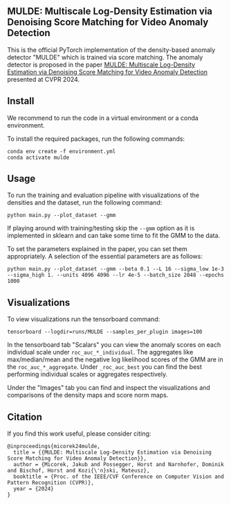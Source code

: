 ## MULDE: Multiscale Log-Density Estimation via Denoising Score Matching for Video Anomaly Detection

This is the official PyTorch implementation of the density-based anomaly detector "MULDE" which is trained via score matching. The anomaly detector is proposed in the paper 
[MULDE: Multiscale Log-Density Estimation via Denoising Score Matching for Video Anomaly Detection](https://arxiv.org/abs/2403.14497) presented at CVPR 2024.

## Install

We recommend to run the code in a virtual environment or a conda environment.

To install the required packages, run the following commands:
```
conda env create -f environment.yml
conda activate mulde
```


## Usage
To run the training and evaluation pipeline with visualizations of the densities and the dataset, run the following command:
```
python main.py --plot_dataset --gmm
```

If playing around with training/testing skip the ``--gmm`` option as it is implemented in sklearn and can take some time to fit the GMM to the data. 

To set the parameters explained in the paper, you can set them appropriately. A selection of the essential parameters are as follows:
```
python main.py --plot_dataset --gmm --beta 0.1 --L 16 --sigma_low 1e-3 --sigma_high 1. --units 4096 4096 --lr 4e-5 --batch_size 2048 --epochs 1000
```


## Visualizations
To view visualizations run the tensorboard command:
```
tensorboard --logdir=runs/MULDE --samples_per_plugin images=100
```
In the tensorboard tab "Scalars" you can view the anomaly scores on each individual scale under ``roc_auc_*_individual``. The aggregates like max/median/mean and the negative log likelihood scores of the GMM are in the ``roc_auc_*_aggregate``. Under ``_roc_auc_best`` you can find the best performing individual scales or aggregates respectively.

Under the "Images" tab you can find and inspect the visualizations and comparisons of the density maps and score norm maps.

## Citation
If you find this work useful, please consider citing:
```
@inproceedings{micorek24mulde,
  title = {{MULDE: Multiscale Log-Density Estimation via Denoising Score Matching for Video Anomaly Detection}},
  author = {Micorek, Jakub and Possegger, Horst and Narnhofer, Dominik and Bischof, Horst and Kozi{\'n}ski, Mateusz},
  booktitle = {Proc. of the IEEE/CVF Conference on Computer Vision and Pattern Recognition (CVPR)},
  year = {2024}
}
```
